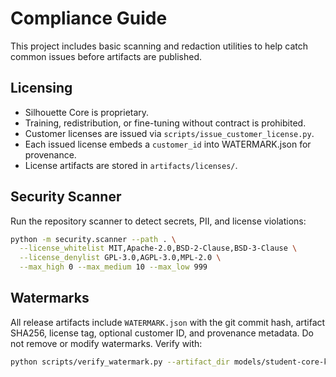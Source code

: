 # Compliance Guide

This project includes basic scanning and redaction utilities to help catch common
issues before artifacts are published.

## Licensing

- Silhouette Core is proprietary.
- Training, redistribution, or fine-tuning without contract is prohibited.
- Customer licenses are issued via `scripts/issue_customer_license.py`.
- Each issued license embeds a `customer_id` into WATERMARK.json for provenance.
- License artifacts are stored in `artifacts/licenses/`.

## Security Scanner
Run the repository scanner to detect secrets, PII, and license violations:

```bash
python -m security.scanner --path . \
  --license_whitelist MIT,Apache-2.0,BSD-2-Clause,BSD-3-Clause \
  --license_denylist GPL-3.0,AGPL-3.0,MPL-2.0 \
  --max_high 0 --max_medium 10 --max_low 999
```

## Watermarks
All release artifacts include `WATERMARK.json` with the git commit hash, artifact
SHA256, license tag, optional customer ID, and provenance metadata. Do not remove
or modify watermarks. Verify with:

```bash
python scripts/verify_watermark.py --artifact_dir models/student-core-kd
```
